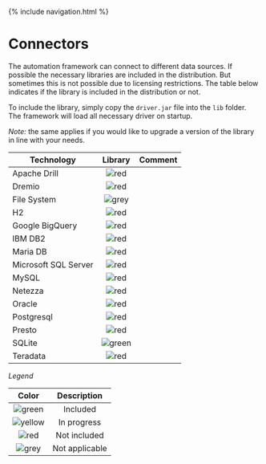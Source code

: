 {% include navigation.html %}

# Connectors

The automation framework can connect to different data sources. If possible the necessary libraries are included in the distribution.
But sometimes this is not possible due to licensing restrictions.
The table below indicates if the library is included in the distribution or not.


To include the library, simply copy the `driver.jar` file into the `lib` folder.
The framework will load all necessary driver on startup.

*Note:* the same applies if you would like to upgrade a version of the library in line with your needs.

|Technology|Library|Comment|
|----------|    :---:    |   :---:    |
|Apache Drill|![red](/{{site.repository}}/images/icons/red-dot.png)||
|Dremio|![red](/{{site.repository}}/images/icons/red-dot.png)||
|File System|![grey](/{{site.repository}}/images/icons/green-dot.png)||
|H2|![red](/{{site.repository}}/images/icons/red-dot.png)||
|Google BigQuery|![red](/{{site.repository}}/images/icons/red-dot.png)||
|IBM DB2|![red](/{{site.repository}}/images/icons/red-dot.png)||
|Maria DB|![red](/{{site.repository}}/images/icons/red-dot.png)||
|Microsoft SQL Server|![red](/{{site.repository}}/images/icons/red-dot.png)||
|MySQL|![red](/{{site.repository}}/images/icons/red-dot.png)||
|Netezza|![red](/{{site.repository}}/images/icons/red-dot.png)||
|Oracle|![red](/{{site.repository}}/images/icons/red-dot.png)||
|Postgresql|![red](/{{site.repository}}/images/icons/red-dot.png)||
|Presto|![red](/{{site.repository}}/images/icons/red-dot.png)||
|SQLite|![green](/{{site.repository}}/images/icons/green-dot.png)||
|Teradata|![red](/{{site.repository}}/images/icons/red-dot.png)||

*Legend*

|Color|Description|
|:---:|:---:|
|![green](/{{site.repository}}/images/icons/green-dot.png)|Included|
|![yellow](/{{site.repository}}/images/icons/yellow-dot.png)|In progress|
|![red](/{{site.repository}}/images/icons/red-dot.png)|Not included|
|![grey](/{{site.repository}}/images/icons/grey-dot.png)|Not applicable|